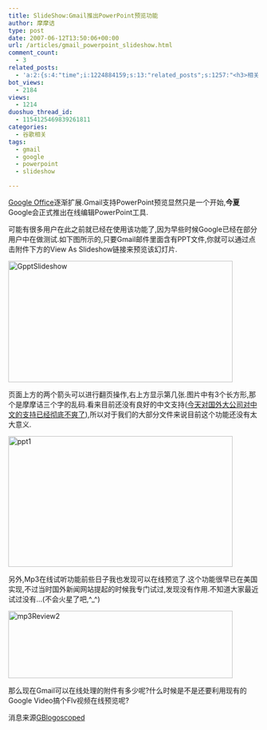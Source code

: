 ```yaml
---
title: SlideShow:Gmail推出PowerPoint预览功能
author: 摩摩诘
type: post
date: 2007-06-12T13:50:06+00:00
url: /articles/gmail_powerpoint_slideshow.html
comment_count:
  - 3
related_posts:
  - 'a:2:{s:4:"time";i:1224884159;s:13:"related_posts";s:1257:"<h3>相关日志</h3><ul class="related_post"><li><a href="http://www.digglife.cn/articles/gmail-video-final-cut.html" title="Gmail官方宣传片最终版出炉">Gmail官方宣传片最终版出炉</a></li><li><a href="http://www.digglife.cn/articles/gmail-videos-1.html" title="Gmail全球信封大接力第一批优秀作品">Gmail全球信封大接力第一批优秀作品</a></li><li><a href="http://www.digglife.cn/articles/access-to-gmail-of-the-deceased.html" title="如果你离开人世,你的Gmail怎么办?">如果你离开人世,你的Gmail怎么办?</a></li><li><a href="http://www.digglife.cn/articles/customize-gmail-signature.html" title="Gmail技巧:让你的签名绚起来">Gmail技巧:让你的签名绚起来</a></li><li><a href="http://www.digglife.cn/articles/convert-powerpoint-flash.html" title="免费将Powerpoint转换为Flash">免费将Powerpoint转换为Flash</a></li><li><a href="http://www.digglife.cn/articles/top10-greasemonky-scripts-for-gmail20.html" title="10个增强Gmail新版体验的Greasemonkey代码">10个增强Gmail新版体验的Greasemonkey代码</a></li><li><a href="http://www.digglife.cn/articles/gmail-colored-lables.html" title="Gmail新增彩色标签功能">Gmail新增彩色标签功能</a></li></ul>";}'
bot_views:
  - 2184
views:
  - 1214
duoshuo_thread_id:
  - 1154125469839261811
categories:
  - 谷歌相关
tags:
  - gmail
  - google
  - powerpoint
  - slideshow

---
```

<a target="_blank" href="http://docs.google.com/">Google Office</a>逐渐扩展.Gmail支持PowerPoint预览显然只是一个开始,**今夏**Google会正式推出在线编辑PowerPoint工具.

可能有很多用户在此之前就已经在使用该功能了,因为早些时候Google已经在部分用户中在做测试.如下图所示的,只要Gmail邮件里面含有PPT文件,你就可以通过点击附件下方的View As Slideshow链接来预览该幻灯片.

<a atomicselection="true" href="https://www.digglife.net/wp-content/uploads/3/379/2007/06/gpptslideshow.png"><img width="450" src="http://digglife.qiniudn.com/wp-content/uploads/3/379/2007/06/gpptslideshow-thumb.png" alt="GpptSlideshow" height="243" /></a>

<!--more-->



页面上方的两个箭头可以进行翻页操作,右上方显示第几张.图片中有3个长方形,那个是摩摩诘三个字的乱码.看来目前还没有良好的中文支持(<a target="_blank" href="https://www.digglife.net/articles/safari-30-alpha-for-windows%e4%bd%93%e9%aa%8c%e4%b8%a4%e4%b8%aa%e5%ad%97%e7%b3%9f%e7%b3%95.html">今天对国外大公司对中文的支持已经彻底不爽了</a>),所以对于我们的大部分文件来说目前这个功能还没有太大意义.

<a atomicselection="true" href="https://www.digglife.net/wp-content/uploads/3/379/2007/06/ppt1.png"><img width="450" src="http://digglife.qiniudn.com/wp-content/uploads/3/379/2007/06/ppt1-thumb.png" alt="ppt1" height="262" /></a>

另外,Mp3在线试听功能前些日子我也发现可以在线预览了.这个功能很早已在美国实现,不过当时国外新闻网站提起的时候我专门试过,发现没有作用.不知道大家最近试过没有&#8230;(不会火星了吧,^_^)

<a atomicselection="true" href="https://www.digglife.net/wp-content/uploads/3/379/2007/06/mp3review2.png"><img width="450" src="http://digglife.qiniudn.com/wp-content/uploads/3/379/2007/06/mp3review2-thumb.png" alt="mp3Review2" height="135" /></a>

那么现在Gmail可以在线处理的附件有多少呢?什么时候是不是还要利用现有的Google Video搞个Flv视频在线预览呢?

消息来源<a target="_blank" href="http://blog.outer-court.com/archive/2007-06-12-n44.html">GBlogoscoped</a>